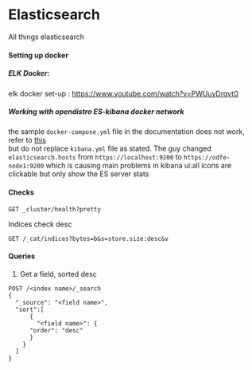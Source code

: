 # Elasticsearch
All things elasticsearch

#### Setting up docker

##### ELK Docker: 
elk docker set-up : https://www.youtube.com/watch?v=PWUuyDrqvt0

##### Working with opendistro ES-kibana docker network
the sample `docker-compose.yml` file in the documentation does not work, refer to [this](https://stackoverflow.com/questions/62072910/kibana-opendistro-cant-connect-to-elasticsearch-open-distro-container-on-docker) \
but do not replace `kibana.yml` file as stated. The guy changed `elasticsearch.hosts` from `https://localhost:9200` to `https://odfe-node1:9200` which is causing main problems in kibana ui:all icons are clickable but only show the ES server stats


#### Checks
```
GET _cluster/health?pretty
```

Indices check desc
```
GET /_cat/indices?bytes=b&s=store.size:desc&v
```


#### Queries
1. Get a field, sorted desc
```
POST /<index name>/_search
{
  "_source": "<field name>",
  "sort":[
      {
        "<field name>": {
      "order": "desc"
      }
    }
  ]
}
```

